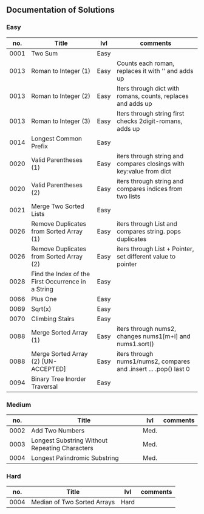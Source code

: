 ##  Documentation of Solutions

### Easy
   
| no.  | Title                                              | lvl  | comments                                                            |
| ---- | -------------------------------------------------- | ---- | ------------------------------------------------------------------- |
| 0001 | Two Sum                                            | Easy |                                                                     |
| 0013 | Roman to Integer (1)                               | Easy | Counts each roman, replaces it with '' and adds up                  |
| 0013 | Roman to Integer (2)                               | Easy | Iters through dict with romans, counts, replaces and adds up        |
| 0013 | Roman to Integer (3)                               | Easy | Iters through string first checks 2digit-romans, adds up            |
| 0014 | Longest Common Prefix                              | Easy |                                                                     |
| 0020 | Valid Parentheses (1)                              | Easy | iters through string and compares closings with key:value from dict |
| 0020 | Valid Parentheses (2)                              | Easy | iters through string and compares indices from two lists            |
| 0021 | Merge Two Sorted Lists                             | Easy |                                                                     |
| 0026 | Remove Duplicates from Sorted Array (1)            | Easy | iters through List and compares string. pops duplicates             |
| 0026 | Remove Duplicates from Sorted Array (2)            | Easy | iters through List + Pointer, set different value to pointer        |
| 0028 | Find the Index of the First Occurrence in a String | Easy |                                                                     |
| 0066 | Plus One                                           | Easy |                                                                     |
| 0069 | Sqrt(x)                                            | Easy |                                                                     |
| 0070 | Climbing Stairs                                    | Easy |                                                                     |
| 0088 | Merge Sorted Array (1)                             | Easy | iters through nums2, changes nums1[m+i] and nums1.sort()            |
| 0088 | Merge Sorted Array (2) [UN-ACCEPTED]               | Easy | iters through nums1/nums2, compares and .insert ... .pop() last 0   |
| 0094 | Binary Tree Inorder Traversal                      | Easy |                                                                     |


###  Medium
   
| no.  | Title                                              | lvl  | comments                                                            |
| ---- | -------------------------------------------------- | ---- | ------------------------------------------------------------------- |
| 0002 | Add Two Numbers                                    | Med. |                                                                     |
| 0003 | Longest Substring Without Repeating Characters     | Med. |                                                                     |
| 0004 | Longest Palindromic Substring                      | Med. |                                                                     |


###  Hard
   
| no.  | Title                                              | lvl  | comments                                                            |
| ---- | -------------------------------------------------- | ---- | ------------------------------------------------------------------- |
| 0004 | Median of Two Sorted Arrays                        | Hard |                                                                     |

